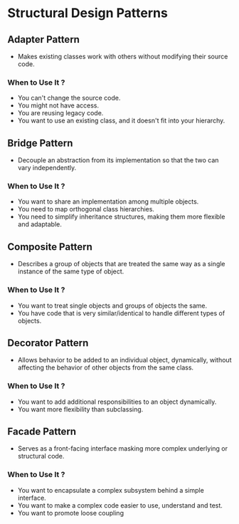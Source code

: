 # Structural Design Patterns

## Adapter Pattern

- Makes existing classes work with others without modifying their source code.

<h3> When to Use It ? </h3>

- You can't change the source code.
- You might not have access.
- You are reusing legacy code.
- You want to use an existing class, and it doesn't fit into your hierarchy.

## Bridge Pattern

- Decouple an abstraction from its implementation so that the two can vary independently.

<h3> When to Use It ? </h3>

- You want to share an implementation among multiple objects.
- You need to map orthogonal class hierarchies.
- You need to simplify inheritance structures, making them more flexible and adaptable. 

## Composite Pattern

- Describes a group of objects that are treated the same way as a single instance of the same type of object.

<h3> When to Use It ? </h3>

- You want to treat single objects and groups of objects the same.   
- You have code that is very similar/identical to handle different types of objects.

## Decorator Pattern

- Allows behavior to be added to an individual object, dynamically, without affecting the behavior of other objects from the same class.

<h3> When to Use It ? </h3>

- You want to add additional responsibilities to an object dynamically.
- You want more flexibility than subclassing.

## Facade Pattern

- Serves as a front-facing interface masking more complex underlying or structural code.

<h3> When to Use It ? </h3>

- You want to encapsulate a complex subsystem behind a simple interface.
- You want to make a complex code easier to use, understand and test.
- You want to promote loose coupling 